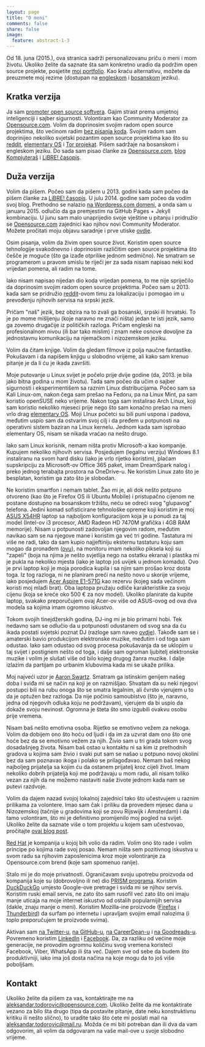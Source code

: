 ```yaml
---
layout: page
title: "O meni"
comments: false
share: false
image:
  feature: abstract-1-3
---
```


Od 18. juna (2015.), ova stranica sadrži personalizovanu priču o meni i mom životu. Ukoliko želite da saznate šta sam konkretno uradio da podržim open source projekte, posjetite [moj portfolio](https://aleksandar-todorovic.github.io/bs/portfolio-bs). Kao kraću alternativu, možete da preuzmete moj rezime (dostupan na [engleskom](https://aleksandar-todorovic.github.io/assets/portfolio-en.pdf)
i [bosanskom](https://aleksandar-todorovic.github.io/assets/portfolio-bs.pdf) jeziku).

## Kratka verzija

Ja sam [promoter open source softvera](http://r3bl.github.io/en/open-source-advocacy). Gajim strast prema umjetnoj inteligenciji i sajber sigurnosti. Volontiram kao Community Moderator za [Opensource.com](http://r3bl.github.io/en/open-source-advocacy). Volim da doprinosim svojim radom open source projektima, što većinom radim [bez pisanja koda](http://opensource.com/business/14/12/8-ways-contribute-open-source-without-writing-code). Svojim radom sam doprinijeo nekoliko svjetski pozantim open source projektima kao što su [reddit](https://reddit.com/), [elementary OS](https://elementary.io/) i [Tor projekat](https://www.torproject.org/). Pišem sadržaje na bosanskom i engleskom jeziku. Do sada sam pisao članke za [Opensource.com](http://opensource.com/), [blog Kompjuteraš](https://reddit.com/) i [LiBRE! časopis](https://libre.lugons.org/).

## Duža verzija

Volim da pišem. Počeo sam da pišem u 2013. godini kada sam počeo da pišem članke za [LiBRE! časopis](https://libre.lugons.org/). U julu 2014. godine sam počeo da vodim svoj blog. Prethodno se nalazio [na Wordpress.com domeni](http://aleksandartodorovic.wordpress.com/), a onda sam u januaru 2015. odlučio da ga premjestim na GitHub Pages + Jekyll kombinaciju. U junu sam malo unaprijedio svoje vještine u pitanju i pridružio se [Opensource.com](http://opensource.com) zajednici kao njihov novi Community Moderator. Možete pročitati moju objavu saradnje i prve utiske [ovdje](https://r3bl.github.io/en/partnership-with-opensource-dot-com/).

Osim pisanja, volim da živim open source život. Koristim open source tehnologije svakodnevno i doprinosim različitim open source projektima što češče je moguće  (što ga izađe otprilike jednom sedmično). Ne smatram se programerom u pravom smislu te riječi jer za sada nisam napisao neki kod vrijedan pomena, ali radim na tome.

Iako nisam napisao nijedan dio koda vrijedan pomena, to me nije spriječilo da doprinosim svojim radom open source projektima. Počeo sam u 2013. kada sam se pridružio [reddit](https://reddit.com)-ovom timu za lokalizaciju i pomogao im u prevođenju njihovih servisa na srpski jezik.

Pričam "naš" jezik, bez obzira na to zvali ga bosanski, srpski ili hrvatski. To je po mome mišljenju (koje naravno ne znači ništa) jedan te isti jezik, samo ga zovemo drugačije iz političkih razloga. Pričam engleski na profesionalnom nivou (ili bar tako mislim) i znam neke osnove dovoljne za jednostavnu komunikaciju na njemačkom i nizozemskom jeziku.

Volim da čitam knjige. Volim da gledam filmove iz polja naučne fantastike. Pokušavam i da napišem knjigu u slobodno vrijeme, ali kako sam krenuo pitanje je da li ću je ikada završiti.

Moje putovanje u Linux svijet je počelo prije dvije godine (da, 2013. je bila jako bitna godina u mom životu). Tada sam počeo da učim o sajber sigurnosti i eksperimentišem sa raznim Linux distribucijama. Počeo sam sa Kali Linux-om, nakon čega sam prešao na Fedoru, pa na Linux Mint, pa sam koristio openSUSE neko vrijeme. Nakon toga sam instalirao Arch Linux, koji sam koristio nekoliko mjeseci prije nego što sam konačno prešao na meni vrlo drag [elementary OS](https://elementaryio). Moji LInux početci su bili puni uspona i padova, međutim uspio sam da ostvarim svoj cilj i da pređem u potpunosti na operativni sistem baziran na Linux kernelu. Jednom kada sam isprobao elementary OS, nisam se nikada vraćao na nešto drugo.

Iako sam Linux korisnik, nemam ništa protiv Microsoft-a kao kompanije. Kupujem nekoliko njihovih servisa. Posjedujem (legalnu verziju) Windows 8.1 instaliranu na svom hard disku (iako je vrlo rijetko koristim), plaćam supskripciju za Microsoft-ov Office 365 paket, imam DreamSpark nalog i preko jednog terabajta prostora na OneDrive-u. Ne koristim Linux zato što je besplatan, koristim ga zato što je slobodan.

Ne koristim smartfon i nemam tablet. Žao mi je, ali dok nešto potpuno otvoreno (kao što je Firefox OS ili Ubuntu Mobile) i pristupačno cijenom ne postane dostupno na bosanskom tržištu, neću se odreći svog "glupavog" telefona. Jedini komad sofisticirane tehnološke opreme koji koristim je moj [ASUS X54HR](https://www.asus.com/Notebooks_Ultrabooks/X54HR/) laptop sa najboljom konfiguracijom koja je u ponudi za taj model (Intel-ov i3 procesor, AMD Radeon HD 7470M grafička i 4GB RAM memorije). Nisam u potpunosti zadovoljan njegovim radom, međutim navikao sam se na njegove mane i koristim ga već tri godine. Tastatura mi više ne radi, tako da sam kupio najjeftiniju eksternu tastaturu koju sam mogao da pronađem ([ovu](http://www.lingua-centar.hr/cybershop/slike/0160566_big.jpg)), na monitoru imam nekoliko piksela koji su "zapeli" (boja na njima je nešto svjetlija nego na ostatku ekrana) i plastika mi je pukla na nekoliko mjesta (iako je laptop još uvijek u jednom komadu). Ovo je prvi laptop koji je moja porodica kupila i sa njim sam prošao kroz dosta toga. Iz tog razloga, ni ne planiram preći na nešto novo u skorije vrijeme, iako posjedujem [Acer Aspire E1-571G](http://www.notebookcheck.net/Review-Acer-Aspire-E1-571G-Notebook.88806.0.html) kao rezervu (kojeg sada većinom koristi moj mlađi brat). Oba laptopa pružaju odliče karakteristike za svoju cijenu (koja se kreće oko 500 € za nov model). Ukoliko planirate da kupite laptop, svakako preporučujem ovaj Acer-ov više od ASUS-ovog od ova dva modela sa kojima imam ogromno iskustvo.

Tokom svojih tinejdžerskih godina, DJ-ing mi je bio primarni hobi. Tek nedavno sam se odlučio da u potpunosti odustanem od svog sna da ću ikada postati svjetski poznat DJ (razloge sam naveo [ovdje](https://r3bl.github.io/en/quitting-djing/)). Takođe sam se i amaterski bavio produkcijom elektronske muzike, međutim i od toga sam odustao. Iako sam odustao od svog procesa pokušavanja da se uklopim u taj svijet i postignem nešto od toga, i dalje sam ogroman ljubitelj elektronske muzike i volim je slušati više od bilo kojeg drugog žanra muzike. I dalje izlazim da partijam po urbanim klubovima kada mi se ukaže prilika.

Moj najveći uzor je [Aaron Swartz](https://en.wikipedia.org/wiki/Aaron_Swartz). Smatram ga istinskim genijem našeg doba i sviđa mi se način na koji je on razmišljao. Shvatam da su neki njegovi postupci bili na rubu onoga što se smatra legalnim, ali čvrsto vjerujem u to da je optužen bez razloga. Da nije počinio samoubistvo (što je, naravno, jedna od njegovih odluka koju ne podržavam), vjerujem da bi uspio da dokaže svoju nevinost. Ogromna je šteta što smo izgubili ovakvu osobu prije vremena.

Nisam baš nešto emotivna osoba. Rijetko se emotivno vežem za nekoga. Volim da dobijem ono što hoću od ljudi i da im za uzvrat dam ono što one hoće bez da se emotivno vežem za njih. Živio sam u tri grada tokom svog dosadašnjeg života. Nisam baš ostao u kontaktu ni sa kim iz prethodnih gradova u kojima sam živio i svaki put sam se našao u potpuno novoj okolini bez da sam poznavao ikoga i polako se prilagođavao. Nemam baš nekog najboljeg prijatelja sa kojim ću da ostanem prijatelj kroz cijeli život. Imam nekoliko dobrih prijatelja koji me podržavaju u mom radu, ali nisam toliko vezan za njih da ne možemo nastaviti naše živote jednom kada nam se putevi razdvoje.

Volim da dajem nazad svojoj lokalnoj zajednici tako što učestvujem u raznim prilikama za volontere. Imao sam čak i priliku da provedem mjesec dana u Nizozemskoj (tačnije u gradovima koji se zovu Rijswijk i Amsterdam) i da tamo volontiram, što mi je definitivno promijenilo moj pogled na svijet. Ukoliko želite da saznate više o tom projektu u kojem sam učestvovao, pročitajte [ovaj blog post](http://r3bl.github.io/en/evs-netherlands-experience/).

[Red Hat](http://www.redhat.com/) je kompanija u kojoj bih volio da radim. Volim ono što rade i volim principe po kojima rade svoj posao. Nemam ništa sem pozitivnog iskustva u svom radu sa njihovim zaposlenicima kroz moje volontiranje za Opensource.com brend (koje sam spomenuo ranije).

Stalo mi je do moje privatnosti. Ograničavam svoju upotrebu proizvoda od kompanija koje su (dobrovoljno ili ne) dio [PRISM programa](http://www.theguardian.com/world/2013/jun/06/us-tech-giants-nsa-data). Koristim  [DuckDuckGo](https://duckduckgo.com/) umjesto Google-ove pretrage i sviđa mi se njihov servis. Koristim ruski email servis, ne zato što sam rusofil već zato što oni imaju manje uticaja na moje internet iskustvo od ostalih popularnijih servisa (dakle, znaju manje o meni). Koristim Mozilla-ine proizvode ([Firefox](https://www.mozilla.org/en-US/firefox/) i [Thunderbird](https://www.mozilla.org/en-US/thunderbird/)) da surfam po internetu i upravljam svojim email nalozima (i toplo preporučujem te proizvode svima).

Aktivan sam [na Twitter-u](https://twitter.com/r3bl_), [na GitHub-u](https://github.com/aleksandar-todorovic/), [na CareerDean-u](https://www.careerdean.com/u/aleksandar-todorovi) i [na Goodreads-u](https://www.goodreads.com/). Povremeno koristim  [LinkedIn](https://www.linkedin.com/in/aleksandartodorovic) i [Facebook](https://www.facebook.com/aleksandar.todorovic.r3bl). Da, za razliku od većine moje generacije, ne provodim ogromnu količinu svog vremena koristeći Facebook, Viber, WhatsApp ili šta već. Dajem sve od sebe da budem što produktivniji, iako ima još dosta načina na koje mogu da to još više poboljšam.

## Kontakt

Ukoliko želite da pišem za vas, kontaktirajte me na [aleksandar.todorovic@opensource.com](aleksandar.todorovic@opensource.com). Ukoliko želite da me kontaktirate vezano za bilo šta drugo (tipa da postavite pitanje, date neku konstruktivnu kritiku ili nešto slično), to uradite tako što ćete mi poslati mail na  [aleksandar.todorovic@mail.ru](aleksandar.todorovic@mail.ru). Možda će mi biti potreban dan ili dva da vam odgovorim, ali volim da odgovaram na vaše mail-ove u svoje slobodno vrijeme.
